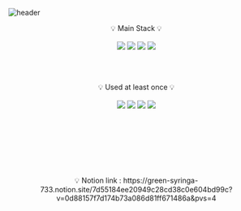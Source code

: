 ![header](https://capsule-render.vercel.app/api?type=waving&color=gradient&height=300&section=header&text=seyoung&fontAlignY=40&fontSize=100&descAlignY=65&animation=twinkling)
<br />
<!--
### Hi there 👋
-->
<!--
**kimbird0/kimbird0** is a ✨ _special_ ✨ repository because its `README.md` (this file) appears on your GitHub profile.

Here are some ideas to get you started:

- 🔭 I’m currently working on ...

-->

<p align="center" display="inline-block">
    💡 Main Stack 💡 <br> <br>
    <img src="https://img.shields.io/badge/JAVA-007396?style=for-the-badge&logo=java&logoColor=white"> 
    <img src="https://img.shields.io/badge/Spring-6DB33F?style=for-the-badge&logo=Spring&logoColor=white">
    <img src="https://img.shields.io/badge/SpringBoot-6DB33F?style=for-the-badge&logo=SpringBoot&logoColor=white">
    <img src="https://img.shields.io/badge/mysql-4479A1?style=for-the-badge&logo=mysql&logoColor=white">
</p>
<br>
<br>
<p align="center">
    💡 Used at least once 💡 <br> <br>
    <img src="https://img.shields.io/badge/javascript-F7DF1E?style=for-the-badge&logo=javascript&logoColor=black">
    <img src="https://img.shields.io/badge/css-1572B6?style=for-the-badge&logo=css3&logoColor=white">
    <img src="https://img.shields.io/badge/html-E34F26?style=for-the-badge&logo=html5&logoColor=white">    
    <img src="https://img.shields.io/badge/django-092E20?style=for-the-badge&logo=django&logoColor=white">
</p>

<!--
- 👯 I’m looking to collaborate on ...
- 🤔 I’m looking for help with ...
- 💬 Ask me about ...
- 📫 How to reach me: ...
- 😄 Pronouns: ...
- ⚡ Fun fact: ...
-->
<br>
<br>
<br>
<br>
<br>
<br>
<p align="center">
    💡 Notion link : https://green-syringa-733.notion.site/7d55184ee20949c28cd38c0e604bd99c?v=0d88157f7d174b73a086d81ff671486a&pvs=4
</p>
